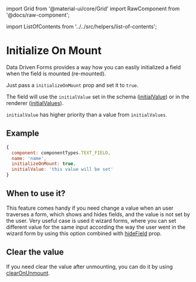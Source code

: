 import Grid from '@material-ui/core/Grid'
import RawComponent from '@docs/raw-component';

import ListOfContents from '../../src/helpers/list-of-contents';

<Grid container item>
<Grid item xs={12} md={10}>

# Initialize On Mount

Data Driven Forms provides a way how you can easily initialized a field when the field is mounted (re-mounted).

Just pass a `initializeOnMount` prop and set it to `true`.

The field will use the `initialValue` set in the schema ([initialValue](/renderer/component-api#formgroupwrappedcomponents)) or in the renderer ([initialValues](/renderer/renderer-api#optionalprops)).

`initialValue` has higher priority than a value from `initialValues`.

## Example


```jsx
{
  component: componentTypes.TEXT_FIELD,
  name: 'name',
  initializeOnMount: true,
  initialValue: 'this value will be set'
}
```

## When to use it?

This feature comes handy if you need change a value when an user traverses a form, which shows and hides fields, and the value is not set by the user. Very useful case is used it wizard forms, where you can set different value for the same input according the way the user went in the wizard form by using this option combined with [hideField](/renderer/component-api#commonpropsforallformfields) prop.

<RawComponent source="initialize-mount" />

## Clear the value

If you need clear the value after unmounting, you can do it by using [clearOnUnmount](/renderer/unmounting).

</Grid>
<Grid item xs={false} md={2}>
  <ListOfContents file="renderer/initialize-mount" />
</Grid>
</Grid>
